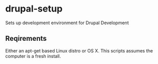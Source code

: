 # drupal-setup
Sets up development environment for Drupal Development

## Reqirements
Either an apt-get based Linux distro or OS X. This scripts assumes the computer is a fresh install.
